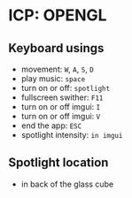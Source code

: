 # ICP: OPENGL

## Keyboard usings

* movement: `W`, `A`, `S`, `D`
* play music: `space`
* turn on or off: `spotlight`
* fullscreen swither: `F11`
* turn on or off imgui: `I`
* turn on or off imgui: `V`
* end the app: `ESC`
* spotlight intensity: `in imgui`

## Spotlight location

* in back of the glass cube